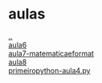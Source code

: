 # aulas 
<a href='https://gabrielryanft.github.io/learning/cursoemvideo/python' target='_self' rel='prev'>..</a><br/>
<a href='https://gabrielryanft.github.io/learning/cursoemvideo/python/aulas/aula6/' target='_self' rel='next'>aula6</a><br/>
<a href='https://gabrielryanft.github.io/learning/cursoemvideo/python/aulas/aula7-matematicaeformat/' target='_self' rel='next'>aula7-matematicaeformat</a><br/>
<a href='https://gabrielryanft.github.io/learning/cursoemvideo/python/aulas/aula8/' target='_self' rel='next'>aula8</a><br/>
<a href='https://gabrielryanft.github.io/learning/cursoemvideo/python/aulas/primeiropython-aula4.py' target='_blank' rel='next'>primeiropython-aula4.py</a><br/>
